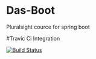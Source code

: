 # Das-Boot
Pluralsight cource for spring boot

#Travic Ci Integration

[![Build Status](https://travis-ci.org/diniodinev/Das-Boot.svg?branch=master)](https://travis-ci.org/diniodinev/Das-Boot)
